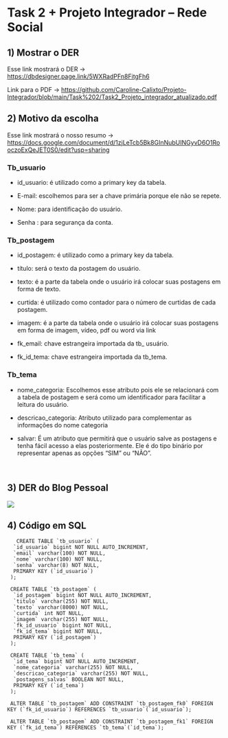 # Task 2 + Projeto Integrador – Rede Social


## 1) Mostrar o DER 

Esse link mostrará o DER -> https://dbdesigner.page.link/5WXRadPFn8FitgFh6

Link para o PDF ->  https://github.com/Caroline-Calixto/Projeto-Integrador/blob/main/Task%202/Task2_Projeto_integrador_atualizado.pdf

## 2) Motivo da escolha

Esse link mostrará o nosso resumo -> https://docs.google.com/document/d/1zjLeTcb5Bk8GInNubUINGyvD6O1RooczoExQeJET0S0/edit?usp=sharing

<div>

### Tb_usuario
 
* id_usuario: é utilizado como a primary key da tabela. 
 
* E-mail: escolhemos para ser a chave primária porque ele não se repete.

* Nome: para identificação do usuário.

* Senha : para segurança da conta.

### Tb_postagem
* id_postagem: é utilizado como a primary key da tabela.

* título: será o texto da postagem do usuário.

* texto: é a parte da tabela onde o usuário irá colocar suas postagens em forma de texto.

* curtida: é utilizado como contador para o número de curtidas de cada postagem.

* imagem: é a parte da tabela onde o usuário irá colocar suas postagens em forma de imagem, vídeo, pdf ou word via link

* fk_email: chave estrangeira importada da tb_ usuário.

* fk_id_tema: chave estrangeira importada da tb_tema.

### Tb_tema

 * nome_categoria: Escolhemos esse atributo pois ele se relacionará com a tabela de postagem e será como um identificador para facilitar a leitura do usuário.
 
 * descricao_categoria: Atributo utilizado para complementar as informações do nome categoria

 * salvar:  É um atributo que permitirá que o usuário salve as postagens e tenha fácil acesso a elas posteriormente. Ele é do tipo binário por representar apenas as opções “SIM” ou “NÃO”.



<br>

## 3) DER do Blog Pessoal 

 
 <img src = "https://github.com/Caroline-Calixto/Projeto-Integrador/blob/main/Task%202/Task2_Projeto_Integrador_atualizada.png"> </img>
      

## 4) Código em SQL 

       CREATE TABLE `tb_usuario` (
      `id_usuario` bigint NOT NULL AUTO_INCREMENT,
      `email` varchar(100) NOT NULL,
      `nome` varchar(100) NOT NULL,
      `senha` varchar(8) NOT NULL,
      PRIMARY KEY (`id_usuario`)
     );

     CREATE TABLE `tb_postagem` (
      `id_postagem` bigint NOT NULL AUTO_INCREMENT,
      `titulo` varchar(255) NOT NULL,
      `texto` varchar(8000) NOT NULL,
      `curtida` int NOT NULL,
      `imagem` varchar(255) NOT NULL,
      `fk_id_usuario` bigint NOT NULL,
      `fk_id_tema` bigint NOT NULL,
      PRIMARY KEY (`id_postagem`)
     );

     CREATE TABLE `tb_tema` (
      `id_tema` bigint NOT NULL AUTO_INCREMENT,
      `nome_categoria` varchar(255) NOT NULL,
      `descricao_categoria` varchar(255) NOT NULL,
      `postagens_salvas` BOOLEAN NOT NULL,
      PRIMARY KEY (`id_tema`)
     );

     ALTER TABLE `tb_postagem` ADD CONSTRAINT `tb_postagem_fk0` FOREIGN KEY (`fk_id_usuario`) REFERENCES `tb_usuario`(`id_usuario`);

     ALTER TABLE `tb_postagem` ADD CONSTRAINT `tb_postagem_fk1` FOREIGN KEY (`fk_id_tema`) REFERENCES `tb_tema`(`id_tema`);







